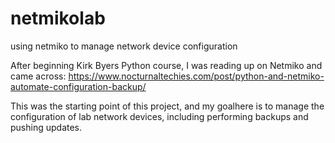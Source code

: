 # netmikolab
using netmiko to manage network device configuration


After beginning Kirk Byers Python course, I was reading up on Netmiko and came across: https://www.nocturnaltechies.com/post/python-and-netmiko-automate-configuration-backup/ 

This was the starting point of this project, and my goalhere is to manage the configuration of lab network devices, including performing backups and pushing updates.
